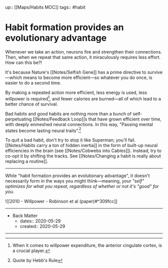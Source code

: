 up:: [[Maps/Habits MOC]]
tags:: #habit 

# Habit formation provides an evolutionary advantage
Whenever we take an action, neurons fire and strengthen their connections. Then, when we repeat that same action, it  miraculously requires less effort. How can this be?!

It's because Nature's [[Notes/Selfish Gene]] has a prime directive to survive—which means to become more efficient—so whatever you do once, is easier to do a second time.

By making a repeated action more efficient, less energy is used, less willpower is required[^1], and fewer calories are burned—all of which lead to a better chance of survival. 

Bad habits and good habits are nothing more than a bunch of self-perpetuating [[Notes/Feedback Loop]]s that have grown efficient over time, with deeply enmeshed neural connections. In this way, "Passing mental states become lasting neural traits”.[^2]

To quit a bad habit, don't try to stop it like Superman; you'll fail. [[Notes/Habits carry a ton of hidden inertia]] in the form of built-up neural efficiencies in the brain (see [[Notes/Cobwebs into Cables]]). Instead, try to co-opt it by shifting the tracks. See [[Notes/Changing a habit is really about replacing a routine]].

---
While "habit formation provides an evolutionary advantage", it doesn't necessarily form in the ways you might think—meaning, *your "self" optimizes for what you repeat, regardless of whether or not it's "good" for you.*

![[2010 - Willpower - Robinson et al (paper)#^309fcc]]

[^1]: When it comes to willpower expenditure, the anterior cingulate cortex, is a crucial player.
[^2]: Quote by Hebb's Rule

---

- Back Matter
	- dates:: 2020-05-29
	- created:: 2020-05-29

---